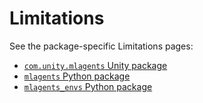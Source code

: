 # Limitations

See the package-specific Limitations pages:

- [`com.unity.mlagents` Unity package](com.unity.ml-agents.md)
- [`mlagents` Python package](ML-Agents-README.md)
- [`mlagents_envs` Python package](ML-Agents-Envs-README.md)
